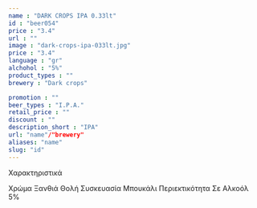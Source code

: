```yaml
---
name : "DARK CROPS IPA 0.33lt"
id : "beer054"
price : "3.4"
url : ""
image : "dark-crops-ipa-033lt.jpg"
price : "3.4"
language : "gr"
alchohol : "5%"
product_types : ""
brewery : "Dark crops"

promotion : ""
beer_types : "I.P.A."
retail_price : ""
discount : ""
description_short : "IPA"
url: "name"/"brewery"
aliases: "name"
slug: "id"
---
```


Χαρακτηριστικά

Χρώμα
Ξανθιά Θολή
Συσκευασία
Μπουκάλι
Περιεκτικότητα Σε Αλκοόλ
5%